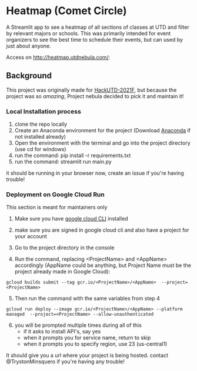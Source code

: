 # Heatmap (Comet Circle)

A Streamlit app to see a heatmap of all sections of classes at UTD and filter by relevant majors or schools. This was primarily intended for event organizers to see the best time to schedule their events, but can used by just about anyone.

Access on http://heatmap.utdnebula.com/:

## Background

This project was originally made for [HackUTD-2021F](https://devpost.com/software/comet-clique), but because the project was so _amazing_, Project nebula decided to pick it and maintain it!

### Local Installation process

1. clone the repo locally
2. Create an Anaconda environment for the project (Download [Anaconda](https://www.anaconda.com/products/individual) if not installed already)
3. Open the environment with the terminal and go into the project directory (use cd for windows)
4. run the command: pip install -r requirements.txt
5. run the command: streamlit run main.py

it should be running in your browser now, create an issue if you're having trouble!

### Deployment on Google Cloud Run

This section is meant for maintainers only

1. Make sure you have [google cloud CLI](https://cloud.google.com/sdk/docs/install) installed

2. make sure you are signed in google cloud cli and also have a project for your account

3. Go to the project directory in the console

4. Run the command, replacing \<ProjectName> and \<AppName> accordingly (AppName could be anything, but Project Name must be the project already made in Google Cloud):

```
gcloud builds submit --tag gcr.io/<ProjectName>/<AppName>  --project=<ProjectName>
```

5. Then run the command with the same variables from step 4

```
gcloud run deploy --image gcr.io/<ProjectName>/<AppName> --platform managed  --project=<ProjectName> --allow-unauthenticated
```

6. you will be prompted multiple times during all of this
    - if it asks to install API's, say yes
    - when it prompts you for service name, return to skip
    - when it prompts you to specify region, use 23 (us-central1)

It should give you a url where your project is being hosted. contact @TrystonMinsquero if you're having any trouble!
